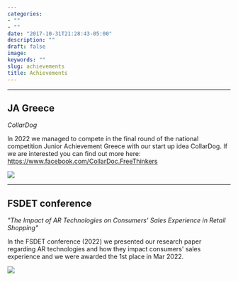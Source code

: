 ```yaml
---
categories:
- ""
- ""
date: "2017-10-31T21:28:43-05:00"
description: ""
draft: false
image: 
keywords: ""
slug: achievements
title: Achievements
---
```


---
JA Greece
---
_CollarDog_

In 2022 we managed to compete in the final round of the national competition Junior Achievement Greece with our start up idea CollarDog. If we are interested you can find out more here: https://www.facebook.com/CollarDoc.FreeThinkers

![](../../../../../../../img/DSC08405.jpg)<!-- -->

---
FSDET conference
---
_"The Impact of AR Technologies on Consumers' Sales Experience in Retail Shopping"_

In the FSDET conference (2022) we presented our research paper regarding AR technologies and how they impact consumers' sales experience and we were awarded the 1st place in Mar 2022.

![](../../../../../../../img/DSC08157.jpg)<!-- -->